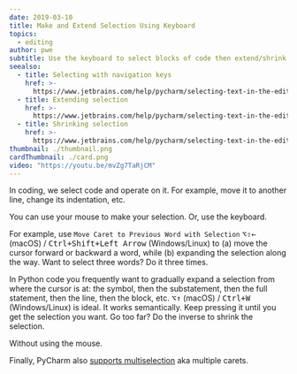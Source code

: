 ```yaml
---
date: 2019-03-10
title: Make and Extend Selection Using Keyboard
topics:
  - editing
author: pwe
subtitle: Use the keyboard to select blocks of code then extend/shrink the selection.
seealso:
  - title: Selecting with navigation keys
    href: >-
      https://www.jetbrains.com/help/pycharm/selecting-text-in-the-editor.html#select_with_navigation_keys
  - title: Extending selection
    href: >-
      https://www.jetbrains.com/help/pycharm/selecting-text-in-the-editor.html#extend_selection
  - title: Shrinking selection
    href: >-
      https://www.jetbrains.com/help/pycharm/selecting-text-in-the-editor.html#shrink_selection
thumbnail: ./thumbnail.png
cardThumbnail: ./card.png
video: "https://youtu.be/mvZg7TaRjCM"
---
```


In coding, we select code and operate on it. For example, move it to another line, change its indentation, etc.

You can use your mouse to make your selection. Or, use the keyboard.

For example, use
`Move Caret to Previous Word with Selection` <kbd>⌥⇧←</kbd> (macOS) / <kbd>Ctrl+Shift+Left Arrow</kbd> (Windows/Linux) to (a) move the cursor forward or backward a word, while (b) expanding the selection along the way. Want to select three words? Do it three times.

In Python code you frequently want to gradually expand a selection from where the cursor is at: the symbol, then the substatement, then the full statement, then the line, then the block, etc. <kbd>⌥↑</kbd> (macOS) / <kbd>Ctrl+W</kbd> (Windows/Linux) is ideal. It works semantically. Keep pressing it until you get the selection you want. Go too far? Do the inverse to shrink the selection.

Without using the mouse.

Finally, PyCharm also [supports multiselection](https://www.jetbrains.com/help/pycharm/selecting-text-in-the-editor.html#multiselection) aka multiple carets.
